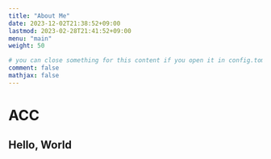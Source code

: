 ```yaml
---
title: "About Me"
date: 2023-12-02T21:38:52+09:00
lastmod: 2023-02-28T21:41:52+09:00
menu: "main"
weight: 50

# you can close something for this content if you open it in config.toml.
comment: false
mathjax: false
---
```


# **ACC**

## Hello, World
